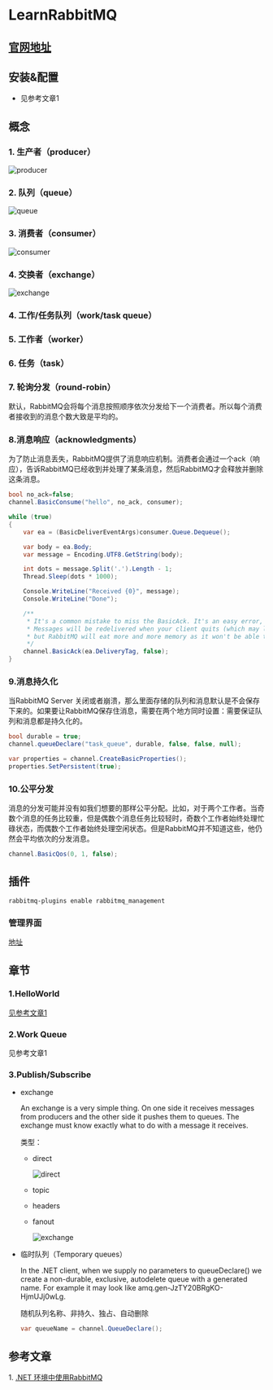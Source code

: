 # LearnRabbitMQ
## [官网地址](https://www.rabbitmq.com)

## 安装&配置
- 见参考文章1

## 概念
### 1. 生产者（producer）
![producer](https://www.rabbitmq.com/img/tutorials/producer.png)
### 2. 队列（queue）
![queue](https://www.rabbitmq.com/img/tutorials/queue.png)
### 3. 消费者（consumer）
![consumer](https://www.rabbitmq.com/img/tutorials/consumer.png)
### 4. 交换者（exchange）
![exchange](https://www.rabbitmq.com/img/tutorials/exchanges.png)
### 4. 工作/任务队列（work/task queue）
### 5. 工作者（worker）
### 6. 任务（task）
### 7. 轮询分发（round-robin）
默认，RabbitMQ会将每个消息按照顺序依次分发给下一个消费者。所以每个消费者接收到的消息个数大致是平均的。
### 8.消息响应（acknowledgments）
为了防止消息丢失，RabbitMQ提供了消息响应机制。消费者会通过一个ack（响应），告诉RabbitMQ已经收到并处理了某条消息，然后RabbitMQ才会释放并删除这条消息。
```C#
bool no_ack=false;
channel.BasicConsume("hello", no_ack, consumer);

while (true)
{
    var ea = (BasicDeliverEventArgs)consumer.Queue.Dequeue();

    var body = ea.Body;
    var message = Encoding.UTF8.GetString(body);

    int dots = message.Split('.').Length - 1;
    Thread.Sleep(dots * 1000);

    Console.WriteLine("Received {0}", message);
    Console.WriteLine("Done");

    /**
     * It's a common mistake to miss the BasicAck. It's an easy error, but the consequences are serious. 
     * Messages will be redelivered when your client quits (which may look like random redelivery), 
     * but RabbitMQ will eat more and more memory as it won't be able to release any unacked messages.
     */
    channel.BasicAck(ea.DeliveryTag, false);
}
```
### 9.消息持久化
当RabbitMQ Server 关闭或者崩溃，那么里面存储的队列和消息默认是不会保存下来的。如果要让RabbitMQ保存住消息，需要在两个地方同时设置：需要保证队列和消息都是持久化的。
```C#
bool durable = true;
channel.queueDeclare("task_queue", durable, false, false, null);

var properties = channel.CreateBasicProperties();
properties.SetPersistent(true);
```
### 10.公平分发
消息的分发可能并没有如我们想要的那样公平分配。比如，对于两个工作者。当奇数个消息的任务比较重，但是偶数个消息任务比较轻时，奇数个工作者始终处理忙碌状态，而偶数个工作者始终处理空闲状态。但是RabbitMQ并不知道这些，他仍然会平均依次的分发消息。
```c#
channel.BasicQos(0, 1, false); 
```

## 插件
`rabbitmq-plugins enable rabbitmq_management`
### 管理界面
[地址](http://localhost:15672/)

## 章节
### 1.HelloWorld
[见参考文章1](#doc1)
### 2.Work Queue
见参考文章1
### 3.Publish/Subscribe 

- exchange

    An exchange is a very simple thing. On one side it receives messages from producers and the other side it pushes them to queues. The exchange must know exactly what to do with a message it receives. 
  
    类型：
    - direct
    
        ![direct](https://www.rabbitmq.com/img/tutorials/direct-exchange.png)
    - topic
    - headers
    - fanout

        ![exchange](https://www.rabbitmq.com/img/tutorials/exchanges.png)
        
- 临时队列（Temporary queues）
    
    In the .NET client, when we supply no parameters to queueDeclare() we create a non-durable, exclusive, autodelete queue with a generated name. For example it may look like amq.gen-JzTY20BRgKO-HjmUJj0wLg.

    随机队列名称、非持久、独占、自动删除
    ```C#
    var queueName = channel.QueueDeclare();
    ```

## 参考文章
<span id="doc1">1. [.NET 环境中使用RabbitMQ](http://www.cnblogs.com/yangecnu/p/Introduce-RabbitMQ.html) </span>
